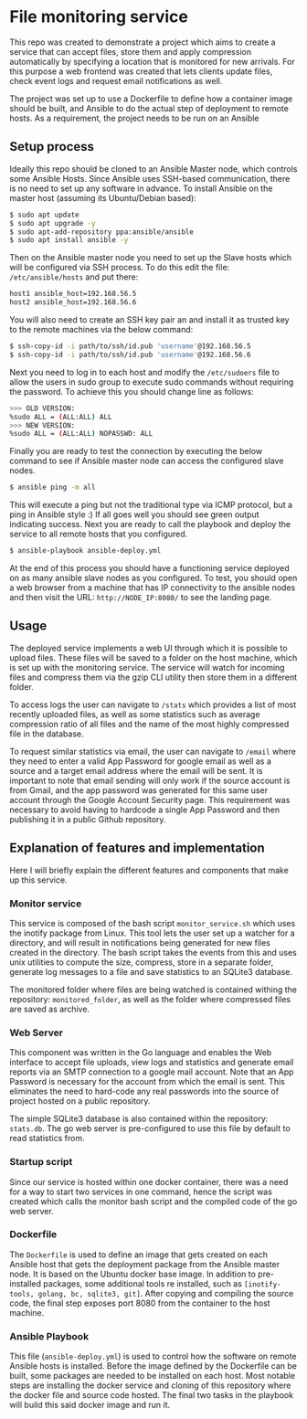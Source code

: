 # File monitoring service

This repo was created to demonstrate a project which aims to create a service that can accept files, store them and apply compression automatically by specifying a location that is monitored for new arrivals. For this purpose a web frontend was created that lets clients update files, check event logs and request email notifications as well.

The project was set up to use a Dockerfile to define how a container image should be built, and Ansible to do the actual step of deployment to remote hosts. As a requirement, the project needs to be run on an Ansible

## Setup process

Ideally this repo should be cloned to an Ansible Master node, which controls some Ansible Hosts. Since Ansible uses SSH-based communication, there is no need to set up any software in advance. To install Ansible on the master host (assuming its Ubuntu/Debian based):

```bash
$ sudo apt update
$ sudo apt upgrade -y
$ sudo apt-add-repository ppa:ansible/ansible
$ sudo apt install ansible -y
```

Then on the Ansible master node you need to set up the Slave hosts which will be configured via SSH process. To do this edit the file: `/etc/ansible/hosts` and put there:

```bash
host1 ansible_host=192.168.56.5
host2 ansible_host=192.168.56.6
```

You will also need to create an SSH key pair an and install it as trusted key to the remote machines via the below command:

```bash
$ ssh-copy-id -i path/to/ssh/id.pub 'username'@192.168.56.5
$ ssh-copy-id -i path/to/ssh/id.pub 'username'@192.168.56.6
```

Next you need to log in to each host and modify the `/etc/sudoers` file to allow the users in sudo group to execute sudo commands without requiring the password. To achieve this you should change line as follows:

```bash
>>> OLD VERSION:
%sudo ALL = (ALL:ALL) ALL
>>> NEW VERSION:
%sudo ALL = (ALL:ALL) NOPASSWD: ALL
```

Finally you are ready to test the connection by executing the below command to see if Ansible master node can access the configured slave nodes.

```bash
$ ansible ping -m all
```

This will execute a ping but not the traditional type via ICMP protocol, but a ping in Ansible style :) If all goes well you should see green output indicating success. Next you are ready to call the playbook and deploy the service to all remote hosts that you configured.

```bash
$ ansible-playbook ansible-deploy.yml
```

At the end of this process you should have a functioning service deployed on as many ansible slave nodes as you configured. To test, you should open a web browser from a machine that has IP connectivity to the ansible nodes and then visit the URL: `http://NODE_IP:8080/` to see the landing page.

## Usage

The deployed service implements a web UI through which it is possible to upload files. These files will be saved to a folder on the host machine, which is set up with the monitoring service. The service will watch for incoming files and compress them via the gzip CLI utility then store them in a different folder.

To access logs the user can navigate to `/stats` which provides a list of most recently uploaded files, as well as some statistics such as average compression ratio of all files and the name of the most highly compressed file in the database.

To request similar statistics via email, the user can navigate to `/email` where they need to enter a valid App Password for google email as well as a source and a target email address where the email will be sent. It is important to note that email sending will only work if the source account is from Gmail, and the app password was generated for this same user account through the Google Account Security page. This requirement was necessary to avoid having to hardcode a single App Password and then publishing it in a public Github repository.

## Explanation of features and implementation

Here I will briefly explain the different features and components that make up this service.

### Monitor service

This service is composed of the bash script `monitor_service.sh` which uses the inotify package from Linux. This tool lets the user set up a watcher for a directory, and will result in notifications being generated for new files created in the directory. The bash script takes the events from this and uses unix utilities to compute the size, compress, store in a separate folder, generate log messages to a file and save statistics to an SQLite3 database.

The monitored folder where files are being watched is contained withing the repository: `monitored_folder`, as well as the folder where compressed files are saved as archive.

### Web Server

This component was written in the Go language and enables the Web interface to accept file uploads, view logs and statistics and generate email reports via an SMTP connection to a google mail account. Note that an App Password is necessary for the account from which the email is sent. This eliminates the need to hard-code any real passwords into the source of project hosted on a public repository.

The simple SQLite3 database is also contained within the repository: `stats.db`. The go web server is pre-configured to use this file by default to read statistics from.

### Startup script

Since our service is hosted within one docker container, there was a need for a way to start two services in one command, hence the script was created which calls the monitor bash script and the compiled code of the go web server.

### Dockerfile

The `Dockerfile` is used to define an image that gets created on each Ansible host that gets the deployment package from the Ansible master node. It is based on the Ubuntu docker base image. In addition to pre-installed packages, some additional tools re installed, such as `[inotify-tools, golang, bc, sqlite3, git]`. After copying and compiling the source code, the final step exposes port 8080 from the container to the host machine.

### Ansible Playbook

This file (`ansible-deploy.yml`) is used to control how the software on remote Ansible hosts is installed. Before the image defined by the Dockerfile can be built, some packages are needed to be installed on each host. Most notable steps are installing the docker service and cloning of this repository where the docker file and source code hosted. The final two tasks in the playbook will build this said docker image and run it.
